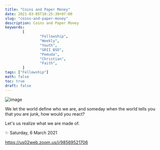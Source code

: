 ```yaml
---
title: "Coins and Paper Money"
date: 2021-03-05T10:25:39+07:00
slug: "coins-and-paper-money"
description: Coins and Paper Money
keywords:
        [
                "Fellowship",
                "Weekly",
                "Youth",
                "GRII BSD",
                "Pemuda",
                "Christian",
                "Faith",
        ]
tags: ["Fellowship"]
math: false
toc: true
draft: false
---
```


![image](/images/events/20210306.jpeg)

We let the world define who we are, and someday when the world tells you that you are junk, how would you react?

Let's us realize what we are made of.

✨ Saturday, 6 March 2021

https://us02web.zoom.us/j/98569521706
